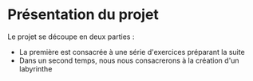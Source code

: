 # Présentation du projet 

Le projet se découpe en deux parties : 
- La première est consacrée à une série d'exercices préparant la suite
- Dans un second temps, nous nous consacrerons à la création d'un labyrinthe